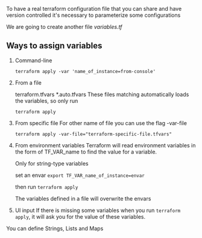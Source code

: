 To have a real terraform configuration file that you can share and have version controlled it's necessary to parameterize some configurations


We are going to create another file _variables.tf_


## Ways to assign variables

1. Command-line
   
   `terraform apply -var 'name_of_instance=from-console'`
  
2. From a file
   
   terraform.tfvars 
   *.auto.tfvars
    These files matching automatically loads the variables, so only run

    `terraform apply`

3. From specific file
    For other name of file you can use the flag -var-file

   `terraform apply -var-file="terraform-specific-file.tfvars"`

4. From environment variables
    Terraform will read environment variables in the form of TF_VAR_name to find the value for a variable. 
    
    Only for string-type variables

    set an envar `export TF_VAR_name_of_instance=envar `

    then run `terraform apply`

    The variables defined in a file will overwrite the envars

5. UI input
    If there is missing some variables when you run `terraform apply`, it will ask you for the value of these variables.


You can define Strings, Lists and Maps